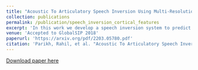 ```yaml
---
title: "Acoustic To Articulatory Speech Inversion Using Multi-Resolution Spectro-Temporal Representations Of Speech Signals"
collection: publications
permalink: /publication/speech_inversion_cortical_features
excerpt: 'In this work we develop a speech inversion system to predict vocal tract parameters using the cortical features of acoustic speech. We demonstrate that the cortical features are correlated to the vocal tract parameters highlighting that the audiotry theory of speech perception is linked to the motor theory of speech production.'
venue: 'Accepted to GlobalSIP 2018'
paperurl: 'https://arxiv.org/pdf/2203.05780.pdf'
citation: 'Parikh, Rahil, et al. "Acoustic To Articulatory Speech Inversion Using Multi-Resolution Spectro-Temporal Representations Of Speech Signals." arXiv preprint arXiv:2203.05780 (2022).'
---
```

[Download paper here](https://arxiv.org/pdf/2203.05780.pdf)